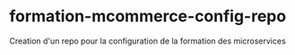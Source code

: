 # formation-mcommerce-config-repo
Creation d'un repo pour la configuration de la formation des microservices

